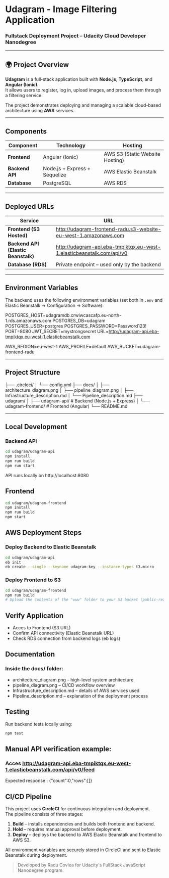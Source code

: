 # Udagram - Image Filtering Application  
### Fullstack Deployment Project – Udacity Cloud Developer Nanodegree  

---

## 🌍 Project Overview  

**Udagram** is a full-stack application built with **Node.js**, **TypeScript**, and **Angular (Ionic)**.  
It allows users to register, log in, upload images, and process them through a filtering service.  

The project demonstrates deploying and managing a scalable cloud-based architecture using **AWS** services.

---

## Components  

| Component | Technology | Hosting |
|------------|-------------|----------|
| **Frontend** | Angular (Ionic) | AWS S3 (Static Website Hosting) |
| **Backend API** | Node.js + Express + Sequelize | AWS Elastic Beanstalk |
| **Database** | PostgreSQL | AWS RDS |

---
## Deployed URLs  

| Service | URL |
|----------|-----|
| **Frontend (S3 Hosted)** | http://udagram-frontend-radu.s3-website-eu-west-1.amazonaws.com |
| **Backend API (Elastic Beanstalk)** | http://udagram-api.eba-tmpiktqx.eu-west-1.elasticbeanstalk.com/api/v0 |
| **Database (RDS)** | Private endpoint – used only by the backend |

---

## Environment Variables  

The backend uses the following environment variables (set both in `.env` and Elastic Beanstalk → Configuration → Software):  

POSTGRES_HOST=udagramdb.crwiwcascafp.eu-north-1.rds.amazonaws.com
POSTGRES_DB=udagram
POSTGRES_USER=postgres
POSTGRES_PASSWORD=Password123!
PORT=8080
JWT_SECRET=mystrongsecret
URL=http://udagram-api.eba-tmpiktqx.eu-west-1.elasticbeanstalk.com

AWS_REGION=eu-west-1
AWS_PROFILE=default
AWS_BUCKET=udagram-frontend-radu


---

## Project Structure  

├── .circleci/
│ └── config.yml
├── docs/
│ ├── architecture_diagram.png
│ ├── pipeline_diagram.png
│ ├── Infrastructure_description.md
│ └── Pipeline_description.md
├── udagram/
│ ├── udagram-api/ # Backend (Node.js + Express)
│ └── udagram-frontend/ # Frontend (Angular)
└── README.md


---

## Local Development  

### Backend API  

```bash
cd udagram/udagram-api
npm install
npm run build
npm run start
```

API runs locally on http://localhost:8080

## Frontend

```bash
cd udagram/udagram-frontend
npm install
npm run build
npm start
```
## AWS Deployment Steps
### Deploy Backend to Elastic Beanstalk

```bash
cd udagram/udagram-api
eb init
eb create --single --keyname udagram-key --instance-types t3.micro
```

### Deploy Frontend to S3
```bash
cd udagram/udagram-frontend
npm run build
# Upload the contents of the "www" folder to your S3 bucket (public-read)
```

## Verify Application
* Acces to Frontend (S3 URL)
* Confirm API connectivity (Elastic Beanstalk URL)
* Check RDS connection from backend logs (eb logs)

## Documentation

### Inside the docs/ folder:
* architecture_diagram.png – high-level system architecture
* pipeline_diagram.png – CI/CD workflow overview
* Infrastructure_description.md – details of AWS services used
* Pipeline_description.md – explanation of the deployment process

## Testing

Run backend tests locally using:

```bash
npm test
```

## Manual API verification example:

### Acces http://udagram-api.eba-tmpiktqx.eu-west-1.elasticbeanstalk.com/api/v0/feed

Expected response : {"count":0,"rows":[]}

## CI/CD Pipeline

This project uses **CircleCI** for continuous integration and deployment.  
The pipeline consists of three stages:
1. **Build** – installs dependencies and builds both frontend and backend.
2. **Hold** – requires manual approval before deployment.
3. **Deploy** – deploys the backend to AWS Elastic Beanstalk and frontend to AWS S3.

All environment variables are securely stored in CircleCI and sent to Elastic Beanstalk during deployment.


> Developed by Radu Covlea for Udacity's FullStack JavaScript Nanodegree program.
